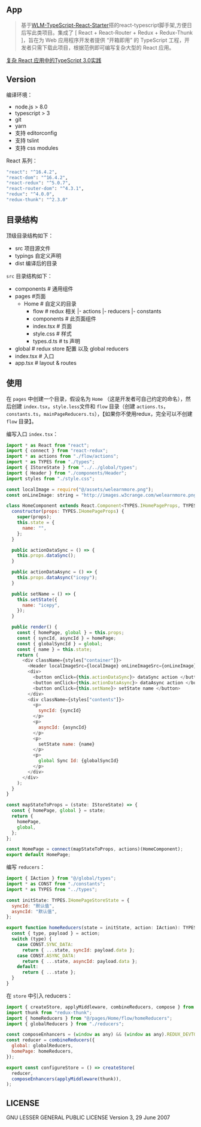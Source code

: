 ## App

>基于[WLM-TypeScript-React-Starter](https://github.com/welearnmore/WLM-TypeScript-React-Starter)搭的react-typescript脚手架,方便日后写此类项目。集成了 [ React + React-Router + Redux + Redux-Thunk ]，旨在为 Web 应用程序开发者提供 “开箱即用” 的 TypeScript 工程，开发者只需下载此项目，根据范例即可编写复杂大型的 React 应用。 

[复杂 React 应用中的TypeScript 3.0实践](https://zhuanlan.zhihu.com/p/42141179)

## Version

编译环境：

- node.js > 8.0
- typescript > 3
- git
- yarn
- 支持 editorconfig
- 支持 tslint
- 支持 css modules

React 系列：

```bash
"react": "^16.4.2",
"react-dom": "^16.4.2",
"react-redux": "^5.0.7",
"react-router-dom": "^4.3.1",
"redux": "^4.0.0",
"redux-thunk": "^2.3.0"
```

## 目录结构

顶级目录结构如下：

- src 项目源文件
- typings 自定义声明
- dist 编译后的目录

`src` 目录结构如下：

- components # 通用组件
- pages #页面
  - Home # 自定义的目录
    - flow # redux 相关
      |- actions
      |- reducers
      |- constants
    - components # 此页面组件
    - index.tsx # 页面
    - style.css # 样式
    - types.d.ts # ts 声明
- global # redux store 配置 以及 global reducers
- index.tsx # 入口
- app.tsx # layout & routes

## 使用

在 `pages` 中创建一个目录，假设名为 `Home` （这是开发者可自己约定的命名），然后创建 `index.tsx`，`style.less`文件和 `flow` 目录（创建 `actions.ts`，`constants.ts`，`mainPageReducers.ts`），【如果你不使用redux，完全可以不创建 `flow` 目录】。

编写入口 `index.tsx`：

```javascript
import * as React from "react";
import { connect } from "react-redux";
import * as actions from "./flow/actions";
import * as TYPES from "./types";
import { IStoreState } from "../../global/types";
import { Header } from "./components/Header";
import styles from "./style.css";

const localImage = require("@/assets/welearnmore.png");
const onLineImage: string = "http://images.w3crange.com/welearnmore.png";

class HomeComponent extends React.Component<TYPES.IHomePageProps, TYPES.IHomePageState> {
  constructor(props: TYPES.IHomePageProps) {
    super(props);
    this.state = {
      name: "",
    };
  }

  public actionDataSync = () => {
    this.props.dataSync();
  }

  public actionDataAsync = () => {
    this.props.dataAsync("icepy");
  }

  public setName = () => {
    this.setState({
      name: "icepy",
    });
  }

  public render() {
    const { homePage, global } = this.props;
    const { syncId, asyncId } = homePage;
    const { globalSyncId } = global;
    const { name } = this.state;
    return (
      <div className={styles["container"]}>
        <Header localImageSrc={localImage} onLineImageSrc={onLineImage} />
        <div>
          <button onClick={this.actionDataSync}> dataSync action </button>
          <button onClick={this.actionDataAsync}> dataAsync action </button>
          <button onClick={this.setName}> setState name </button>
        </div>
        <div className={styles["contents"]}>
          <p>
            syncId: {syncId}
          </p>
          <p>
            asyncId: {asyncId}
          </p>
          <p>
            setState name: {name}
          </p>
          <p>
            global Sync Id: {globalSyncId}
          </p>
        </div>
      </div>
    );
  }
}

const mapStateToProps = (state: IStoreState) => {
  const { homePage, global } = state;
  return {
    homePage,
    global,
  };
};

const HomePage = connect(mapStateToProps, actions)(HomeComponent);
export default HomePage;

```

编写 `reducers`：

```javascript
import { IAction } from "@/global/types";
import * as CONST from "./constants";
import * as TYPES from "../types";

const initState: TYPES.IHomePageStoreState = {
  syncId: "默认值",
  asyncId: "默认值",
};

export function homeReducers(state = initState, action: IAction): TYPES.IHomePageStoreState {
  const { type, payload } = action;
  switch (type) {
    case CONST.SYNC_DATA:
      return { ...state, syncId: payload.data };
    case CONST.ASYNC_DATA:
      return { ...state, asyncId: payload.data };
    default:
      return { ...state };
  }
}

```

在 `store` 中引入 reducers：

```javascript
import { createStore, applyMiddleware, combineReducers, compose } from "redux";
import thunk from "redux-thunk";
import { homeReducers } from "@/pages/Home/flow/homeReducers";
import { globalReducers } from "./reducers";

const composeEnhancers = (window as any) && (window as any).REDUX_DEVTOOLS_EXTENSION_COMPOSE || compose;
const reducer = combineReducers({
  global: globalReducers,
  homePage: homeReducers,
});

export const configureStore = () => createStore(
  reducer,
  composeEnhancers(applyMiddleware(thunk)),
);

```

## LICENSE

GNU LESSER GENERAL PUBLIC LICENSE Version 3, 29 June 2007
